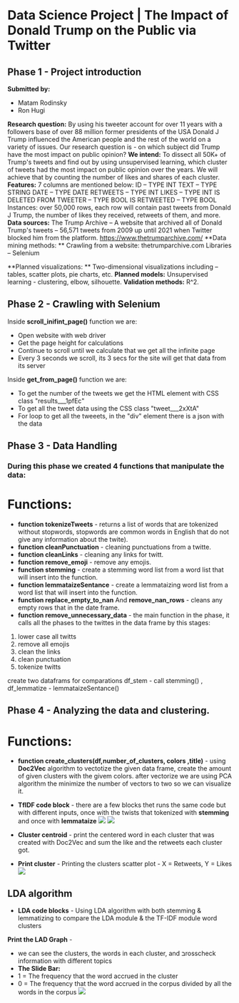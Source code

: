 # Data Science Project | The Impact of Donald Trump on the Public via Twitter


## Phase 1 - Project introduction

**Submitted by:**

* Matam Rodinsky
* Ron Hugi

**Research question:**
By using his tweeter account for over 11 years with a followers base of over 88 million former presidents of the USA Donald J Trump influenced the American people and the rest of the world on a variety of issues. Our research question is - on which subject did Trump have the most impact on public opinion?
**We intend:**
To dissect all 50K+ of Trump's tweets and find out by using unsupervised learning, which cluster of tweets had the most impact on public opinion over the years. We will achieve that by counting the number of likes and shares of each cluster.
**Features:**
7  columns are mentioned below:
ID – TYPE INT
TEXT – TYPE STRING
DATE – TYPE DATE
RETWEETS – TYPE INT
LIKES – TYPE INT
IS DELETED FROM TWEETER – TYPE BOOL
IS RETWEETED – TYPE BOOL
Instances:
 over 50,000 rows, each row will contain past tweets from Donald J Trump, the number of likes they received, retweets of them, and more.
**Data sources:**
The Trump Archive – A website that archived all of Donald Trump's tweets – 56,571 tweets from 2009 up until 2021 when Twitter blocked him from the platform.
https://www.thetrumparchive.com/
**Data mining methods:  **
Crawling from a website: thetrumparchive.com
Libraries – Selenium

**Planned visualizations: **
Two-dimensional visualizations including – tables, scatter plots, pie charts, etc.
**Planned models:**
Unsupervised learning - clustering, elbow, silhouette. 
**Validation methods:**
R^2.



## Phase 2 - Crawling with Selenium
Inside **scroll_inifint_page()** function we are:
* Open website with web driver
* Get the page height for calculations
* Continue to scroll until we calculate that we get all the infinite page
* Every 3 seconds we scroll, its 3 secs for the site will get that data from its server

Inside **get_from_page()** function we are:
* To get the number of the tweets we get the HTML element with CSS class "results___1pfEc"
* To get all the tweet data using the CSS class "tweet___2xXtA"
* For loop to get all the tweeets, in the "div" element there is a json with the data


## Phase 3 - Data Handling
### During this phase we created 4 functions that manipulate the data:

# Functions:
* **function tokenizeTweets** - returns a list of words that are tokenized without stopwords, stopwords are common words in English that do not give any information about the twite).
* **function cleanPunctuation** - cleaning punctuations from a twitte.
* **function cleanLinks** - cleaning any links for twitt.
* **function remove_emoji** - remove any emojis.
* **function stemming** - create a stemming word list from a word list that will insert into the function.
* **function lemmataizeSentance** - create a lemmataizing word list from a word list that will insert into the function.
* **function replace_empty_to_nan** And **remove_nan_rows** - cleans any empty rows that in the date frame.
* **function remove_unnecessary_data** - the main function in the phase, it calls all the phases to the twittes in the data frame by this stages: 
1) lower case all twitts
2) remove all emojis
3) clean the links
4) clean punctuation
5) tokenize twitts

create two dataframs for comparations df_stem - call stemming() , df_lemmatize - lemmataizeSentance()


## Phase 4 - Analyzing the data and clustering.
# Functions:
* **function create_clusters(df,number_of_clusters, colors ,title)** - using **Doc2Vec** algorithm to vectotize the given data frame, create the amount of given clusters with the givem colors. after vectorize we are using PCA algorithm the minimize the number of vectors to two so we can visualize it.

* **TfIDF code block** - there are a few blocks thet runs the same code but with different inputs, once with the twists that tokenized with **stemming** and once with **lemmataize**
![](Pics/LemCluster.PNG)
![](Pics/stCluster.PNG)

* **Cluster centroid** - print the centered word in each cluster that was created with Doc2Vec and  sum the like and the retweets each cluster got.

* **Print cluster** - Printing the clusters scatter plot - X = Retweets, Y = Likes
![](Pics/TFIDF.PNG)


## LDA algorithm 

* **LDA code blocks** - Using LDA algorithm with both stemming & lemmatizing to compare the LDA module & the TF-IDF module word clusters

**Print the LAD Graph**  - 
* we can see the clusters, the words in each cluster, and בrosscheck information with different topics
* **The Slide Bar:**
* 1 = The frequency that the word accrued in the cluster 
* 0 = The frequency that the word accrued in the corpus divided by all the words in the corpus
![](Pics/LDA.PNG)
